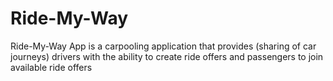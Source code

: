 # Ride-My-Way
Ride-My-Way  App is a carpooling  application that provides (sharing of car journeys) drivers with the ability to create ride offers and passengers to join available ride offers
